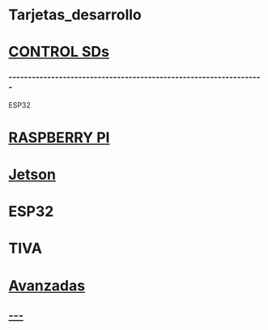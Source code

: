 # Tarjetas_desarrollo


# [CONTROL SDs](https://github.com/ErickLopC/Control_de_Mundos_Anaconda/blob/main/README.md)

### ------------------------------------------------------------------

ESP32

# [RASPBERRY PI](https://github.com/ErickLopC/Rasberrypi_)


# [Jetson](https://github.com/ErickLopC/Jetson_)


# ESP32


# TIVA 

# [Avanzadas](https://github.com/ErickLopC/Tarjetas-_avanzadas)




## [--- ](https://github.com/ErickLopC/PENDIENTES_TARJETAS)

